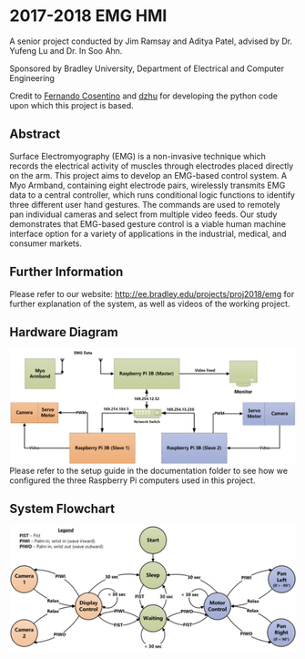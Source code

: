 # 2017-2018 EMG HMI
A senior project conducted by Jim Ramsay and Aditya Patel, advised by Dr. Yufeng Lu and Dr. In Soo Ahn. 

Sponsored by Bradley University,
Department of Electrical and Computer Engineering 

Credit to [Fernando Cosentino](http://www.fernandocosentino.net/pyoconnect/) and [dzhu](https://github.com/dzhu/myo-raw) for developing the python code upon which this project is based. 

## Abstract
Surface Electromyography (EMG) is a non-invasive technique which records the electrical activity of muscles through electrodes 
placed directly on the arm. This project aims to develop an EMG-based control system. A Myo Armband, containing eight electrode 
pairs, wirelessly transmits EMG data to a central controller, which runs conditional logic functions to identify three different 
user hand gestures. The commands are used to remotely pan individual cameras and select from multiple video feeds. Our study 
demonstrates that EMG-based gesture control is a viable human machine interface option for a variety of applications in the 
industrial, medical, and consumer markets. 

## Further Information
Please refer to our website: http://ee.bradley.edu/projects/proj2018/emg for further explanation of the system, as well as videos of the 
working project.

## Hardware Diagram
![Hardware Diagram](https://raw.githubusercontent.com/abpatel2/2017-2018_EMG_senior_project/master/00-Documentation/HardwareDiagram_20180415.png)
Please refer to the setup guide in the documentation folder to see how we configured the three Raspberry Pi computers used in this project. 

## System Flowchart
![System Flowchart](https://raw.githubusercontent.com/abpatel2/2017-2018_EMG_senior_project/master/00-Documentation/FlowChart_20180415.png)

